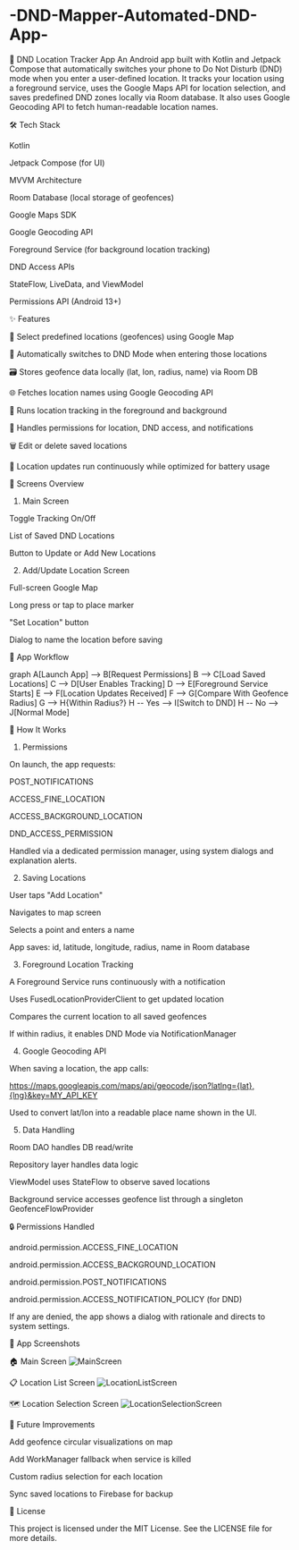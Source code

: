 # -DND-Mapper-Automated-DND-App-

📵 DND Location Tracker App
An Android app built with Kotlin and Jetpack Compose that automatically switches your phone to Do Not Disturb (DND) mode when you enter a user-defined location. It tracks your location using a foreground service, uses the Google Maps API for location selection, and saves predefined DND zones locally via Room database. It also uses Google Geocoding API to fetch human-readable location names.

🛠️ Tech Stack

Kotlin

Jetpack Compose (for UI)

MVVM Architecture

Room Database (local storage of geofences)

Google Maps SDK

Google Geocoding API

Foreground Service (for background location tracking)

DND Access APIs

StateFlow, LiveData, and ViewModel

Permissions API (Android 13+)

✨ Features

📍 Select predefined locations (geofences) using Google Map

🔕 Automatically switches to DND Mode when entering those locations

🗃 Stores geofence data locally (lat, lon, radius, name) via Room DB

🌐 Fetches location names using Google Geocoding API

🎯 Runs location tracking in the foreground and background

🔐 Handles permissions for location, DND access, and notifications

🗑 Edit or delete saved locations

🔄 Location updates run continuously while optimized for battery usage

📲 Screens Overview

1. Main Screen

Toggle Tracking On/Off

List of Saved DND Locations

Button to Update or Add New Locations

2. Add/Update Location Screen

Full-screen Google Map

Long press or tap to place marker

"Set Location" button

Dialog to name the location before saving

🧩 App Workflow

graph 
A[Launch App] --> B[Request Permissions]
B --> C[Load Saved Locations]
C --> D[User Enables Tracking]
D --> E[Foreground Service Starts]
E --> F[Location Updates Received]
F --> G[Compare With Geofence Radius]
G --> H{Within Radius?}
H -- Yes --> I[Switch to DND]
H -- No --> J[Normal Mode]

🧠 How It Works

1. Permissions

On launch, the app requests:

POST_NOTIFICATIONS

ACCESS_FINE_LOCATION

ACCESS_BACKGROUND_LOCATION

DND_ACCESS_PERMISSION

Handled via a dedicated permission manager, using system dialogs and explanation alerts.

2. Saving Locations

User taps "Add Location"

Navigates to map screen

Selects a point and enters a name

App saves: id, latitude, longitude, radius, name in Room database

3. Foreground Location Tracking

A Foreground Service runs continuously with a notification

Uses FusedLocationProviderClient to get updated location

Compares the current location to all saved geofences

If within radius, it enables DND Mode via NotificationManager

4. Google Geocoding API

When saving a location, the app calls:

https://maps.googleapis.com/maps/api/geocode/json?latlng={lat},{lng}&key=MY_API_KEY

Used to convert lat/lon into a readable place name shown in the UI.

5. Data Handling

Room DAO handles DB read/write

Repository layer handles data logic

ViewModel uses StateFlow to observe saved locations

Background service accesses geofence list through a singleton GeofenceFlowProvider

🔒 Permissions Handled

android.permission.ACCESS_FINE_LOCATION

android.permission.ACCESS_BACKGROUND_LOCATION

android.permission.POST_NOTIFICATIONS

android.permission.ACCESS_NOTIFICATION_POLICY (for DND)

If any are denied, the app shows a dialog with rationale and directs to system settings.

📱 App Screenshots

🏠 Main Screen
![MainScreen](screenshots/mainscreen.jpg)

📋 Location List Screen
![LocationListScreen](screenshots/locationlistscreen.jpg)

🗺️ Location Selection Screen
![LocationSelectionScreen](screenshots/locationselectionscreen.jpg)


🧪 Future Improvements

Add geofence circular visualizations on map

Add WorkManager fallback when service is killed

Custom radius selection for each location

Sync saved locations to Firebase for backup

📄 License

This project is licensed under the MIT License. See the LICENSE file for more details.

